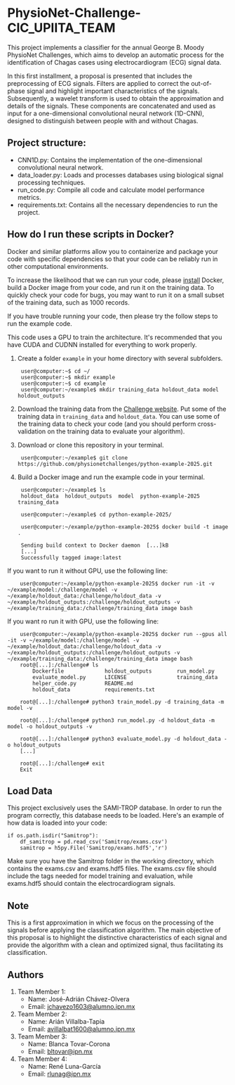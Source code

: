 # PhysioNet-Challenge-CIC_UPIITA_TEAM

This project implements a classifier for the annual George B. Moody PhysioNet Challenges, which aims to develop an automatic process for the identification of Chagas cases using electrocardiogram (ECG) signal data.

In this first installment, a proposal is presented that includes the preprocessing of ECG signals. Filters are applied to correct the out-of-phase signal and highlight important characteristics of the signals. Subsequently, a wavelet transform is used to obtain the approximation and details of the signals. These components are concatenated and used as input for a one-dimensional convolutional neural network (1D-CNN), designed to distinguish between people with and without Chagas.

## Project structure: 
- CNN1D.py: Contains the implementation of the one-dimensional convolutional neural network.
- data_loader.py: Loads and processes databases using biological signal processing techniques.
- run_code.py: Compile all code and calculate model performance metrics.
- requirements.txt: Contains all the necessary dependencies to run the project.

## How do I run these scripts in Docker?

Docker and similar platforms allow you to containerize and package your code with specific dependencies so that your code can be reliably run in other computational environments.

To increase the likelihood that we can run your code, please [install](https://docs.docker.com/get-docker/) Docker, build a Docker image from your code, and run it on the training data. To quickly check your code for bugs, you may want to run it on a small subset of the training data, such as 1000 records.

If you have trouble running your code, then please try the follow steps to run the example code.

This code uses a GPU to train the architecture. It's recommended that you have CUDA and CUDNN installed for everything to work properly.

1. Create a folder `example` in your home directory with several subfolders.

        user@computer:~$ cd ~/
        user@computer:~$ mkdir example
        user@computer:~$ cd example
        user@computer:~/example$ mkdir training_data holdout_data model holdout_outputs

2. Download the training data from the [Challenge website](https://physionetchallenges.org/2025/#data). Put some of the training data in `training_data` and `holdout_data`. You can use some of the training data to check your code (and you should perform cross-validation on the training data to evaluate your algorithm).

3. Download or clone this repository in your terminal.

        user@computer:~/example$ git clone https://github.com/physionetchallenges/python-example-2025.git
   

5. Build a Docker image and run the example code in your terminal.

        user@computer:~/example$ ls
        holdout_data  holdout_outputs  model  python-example-2025  training_data

        user@computer:~/example$ cd python-example-2025/

        user@computer:~/example/python-example-2025$ docker build -t image .

        Sending build context to Docker daemon  [...]kB
        [...]
        Successfully tagged image:latest

If you want to run it without GPU, use the following line: 

        user@computer:~/example/python-example-2025$ docker run -it -v ~/example/model:/challenge/model -v ~/example/holdout_data:/challenge/holdout_data -v ~/example/holdout_outputs:/challenge/holdout_outputs -v ~/example/training_data:/challenge/training_data image bash

If you want ro run it with GPU, use the following line:

        user@computer:~/example/python-example-2025$ docker run --gpus all -it -v ~/example/model:/challenge/model -v ~/example/holdout_data:/challenge/holdout_data -v ~/example/holdout_outputs:/challenge/holdout_outputs -v ~/example/training_data:/challenge/training_data image bash
        root@[...]:/challenge# ls
            Dockerfile             holdout_outputs        run_model.py
            evaluate_model.py      LICENSE                training_data
            helper_code.py         README.md      
            holdout_data           requirements.txt

        root@[...]:/challenge# python3 train_model.py -d training_data -m model -v

        root@[...]:/challenge# python3 run_model.py -d holdout_data -m model -o holdout_outputs -v

        root@[...]:/challenge# python3 evaluate_model.py -d holdout_data -o holdout_outputs
        [...]

        root@[...]:/challenge# exit
        Exit

## Load Data 
This project exclusively uses the SAMI-TROP database. In order to run the program correctly, this database needs to be loaded. Here's an example of how data is loaded into your code:
```
if os.path.isdir("Samitrop"):
    df_samitrop = pd.read_csv('Samitrop/exams.csv')
    samitrop = h5py.File('Samitrop/exams.hdf5','r')
```
Make sure you have the Samitrop folder in the working directory, which contains the exams.csv and exams.hdf5 files. The exams.csv file should include the tags needed for model training and evaluation, while exams.hdf5 should contain the electrocardiogram signals.

## Note
This is a first approximation in which we focus on the processing of the signals before applying the classification algorithm. The main objective of this proposal is to highlight the distinctive characteristics of each signal and provide the algorithm with a clean and optimized signal, thus facilitating its classification.

## Authors
1. Team Member 1:
   - Name: José-Adrián Chávez-Olvera
   - Email: jchavezo1603@alumno.ipn.mx
2. Team Member 2:
   - Name: Arián Villalba-Tapia
   - Email: avillalbat1600@alumno.ipn.mx
3. Team Member 3:
   - Name: Blanca Tovar-Corona
   - Email: bltovar@ipn.mx
4. Team Member 4:
   - Name: René Luna-García
   - Email: rlunag@ipn.mx

